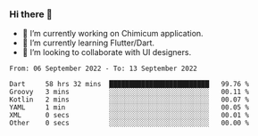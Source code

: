 ### Hi there 👋

<!--
**devcat37/devcat37** is a ✨ _special_ ✨ repository because its `README.md` (this file) appears on your GitHub profile.-->


- 🔭 I’m currently working on Chimicum application.
- 🌱 I’m currently learning Flutter/Dart.
- 👯 I’m looking to collaborate with UI designers.
<!-- - 🤔 I’m looking for help with ... -->

<!--START_SECTION:waka-->

```text
From: 06 September 2022 - To: 13 September 2022

Dart     58 hrs 32 mins  █████████████████████████   99.76 %
Groovy   3 mins          ░░░░░░░░░░░░░░░░░░░░░░░░░   00.11 %
Kotlin   2 mins          ░░░░░░░░░░░░░░░░░░░░░░░░░   00.07 %
YAML     1 min           ░░░░░░░░░░░░░░░░░░░░░░░░░   00.05 %
XML      0 secs          ░░░░░░░░░░░░░░░░░░░░░░░░░   00.01 %
Other    0 secs          ░░░░░░░░░░░░░░░░░░░░░░░░░   00.00 %
```

<!--END_SECTION:waka-->
